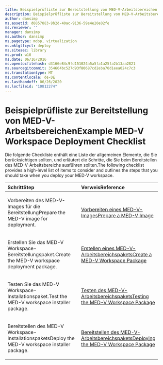 ```yaml
---
title: Beispielprüfliste zur Bereitstellung von MED-V-Arbeitsbereichen
description: Beispielprüfliste zur Bereitstellung von MED-V-Arbeitsbereichen
author: dansimp
ms.assetid: d8857883-9b2d-40ac-9136-59e4e20e02fe
ms.reviewer: ''
manager: dansimp
ms.author: dansimp
ms.pagetype: mdop, virtualization
ms.mktglfcycl: deploy
ms.sitesec: library
ms.prod: w10
ms.date: 06/16/2016
ms.openlocfilehash: d3166e84c9fd151024a5a5fa1a25fa2b13aa2821
ms.sourcegitcommit: 354664bc527d93f80687cd2eba70d1eea024c7c3
ms.translationtype: MT
ms.contentlocale: de-DE
ms.lasthandoff: 06/26/2020
ms.locfileid: "10812274"
---
```

# <span data-ttu-id="5ddbf-103">Beispielprüfliste zur Bereitstellung von MED-V-Arbeitsbereichen</span><span class="sxs-lookup"><span data-stu-id="5ddbf-103">Example MED-V Workspace Deployment Checklist</span></span>


<span data-ttu-id="5ddbf-104">Die folgende Checkliste enthält eine Liste der allgemeinen Elemente, die Sie berücksichtigen sollten, und erläutert die Schritte, die Sie beim Bereitstellen des MED-V-Arbeitsbereichs ausführen sollten.</span><span class="sxs-lookup"><span data-stu-id="5ddbf-104">The following checklist provides a high-level list of items to consider and outlines the steps that you should take when you deploy your MED-V workspace.</span></span>

<table>
<colgroup>
<col width="50%" />
<col width="50%" />
</colgroup>
<thead>
<tr class="header">
<th align="left"><span data-ttu-id="5ddbf-105">Schritt</span><span class="sxs-lookup"><span data-stu-id="5ddbf-105">Step</span></span></th>
<th align="left"><span data-ttu-id="5ddbf-106">Verweis</span><span class="sxs-lookup"><span data-stu-id="5ddbf-106">Reference</span></span></th>
</tr>
</thead>
<tbody>
<tr class="odd">
<td align="left"><p><span data-ttu-id="5ddbf-107">Vorbereiten des MED-V-Images für die Bereitstellung</span><span class="sxs-lookup"><span data-stu-id="5ddbf-107">Prepare the MED-V image for deployment.</span></span></p></td>
<td align="left"><p><a href="prepare-a-med-v-image.md" data-raw-source="[Prepare a MED-V Image](prepare-a-med-v-image.md)"><span data-ttu-id="5ddbf-108">Vorbereiten eines MED-V-Images</span><span class="sxs-lookup"><span data-stu-id="5ddbf-108">Prepare a MED-V Image</span></span></a></p></td>
</tr>
<tr class="even">
<td align="left"><p><span data-ttu-id="5ddbf-109">Erstellen Sie das MED-V Workspace-Bereitstellungspaket.</span><span class="sxs-lookup"><span data-stu-id="5ddbf-109">Create the MED-V workspace deployment package.</span></span></p></td>
<td align="left"><p><a href="create-a-med-v-workspace-package.md" data-raw-source="[Create a MED-V Workspace Package](create-a-med-v-workspace-package.md)"><span data-ttu-id="5ddbf-110">Erstellen eines MED-V-Arbeitsbereichspakets</span><span class="sxs-lookup"><span data-stu-id="5ddbf-110">Create a MED-V Workspace Package</span></span></a></p></td>
</tr>
<tr class="odd">
<td align="left"><p><span data-ttu-id="5ddbf-111">Testen Sie das MED-V Workspace-Installationspaket.</span><span class="sxs-lookup"><span data-stu-id="5ddbf-111">Test the MED-V workspace installer package.</span></span></p></td>
<td align="left"><p><a href="testing-the-med-v-workspace-package.md" data-raw-source="[Testing the MED-V Workspace Package](testing-the-med-v-workspace-package.md)"><span data-ttu-id="5ddbf-112">Testen des MED-V-Arbeitsbereichspakets</span><span class="sxs-lookup"><span data-stu-id="5ddbf-112">Testing the MED-V Workspace Package</span></span></a></p></td>
</tr>
<tr class="even">
<td align="left"><p><span data-ttu-id="5ddbf-113">Bereitstellen des MED-V Workspace-Installationspakets</span><span class="sxs-lookup"><span data-stu-id="5ddbf-113">Deploy the MED-V workspace installer package.</span></span></p></td>
<td align="left"><p><a href="deploying-the-med-v-workspace-package.md" data-raw-source="[Deploying the MED-V Workspace Package](deploying-the-med-v-workspace-package.md)"><span data-ttu-id="5ddbf-114">Bereitstellen des MED-V-Arbeitsbereichspakets</span><span class="sxs-lookup"><span data-stu-id="5ddbf-114">Deploying the MED-V Workspace Package</span></span></a></p></td>
</tr>
</tbody>
</table>

 

 

 






